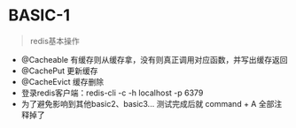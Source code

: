 # BASIC-1
> redis基本操作
* @Cacheable 有缓存则从缓存拿，没有则真正调用对应函数，并写出缓存返回
* @CachePut 更新缓存
* @CacheEvict 缓存删除
* 登录redis客户端：redis-cli -c -h localhost -p 6379
* 为了避免影响到其他basic2、basic3... 测试完成后就 command + A 全部注释掉了
